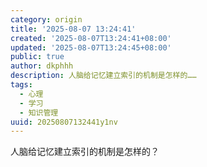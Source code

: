 ```yaml
---
category: origin
title: '2025-08-07 13:24:41'
created: '2025-08-07T13:24:41+08:00'
updated: '2025-08-07T13:24:45+08:00'
public: true
author: dkphhh
description: 人脑给记忆建立索引的机制是怎样的……
tags:
  - 心理
  - 学习
  - 知识管理
uuid: 20250807132441y1nv
---
```


人脑给记忆建立索引的机制是怎样的？
